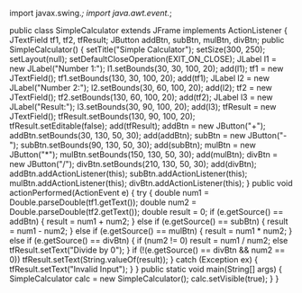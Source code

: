 
import javax.swing.*;
import java.awt.event.*;

public class SimpleCalculator extends JFrame implements ActionListener {
    JTextField tf1, tf2, tfResult;
    JButton addBtn, subBtn, mulBtn, divBtn;
    public SimpleCalculator() {
        setTitle("Simple Calculator");
        setSize(300, 250);
        setLayout(null);
        setDefaultCloseOperation(EXIT_ON_CLOSE);
        JLabel l1 = new JLabel("Number 1:");
        l1.setBounds(30, 30, 100, 20);
        add(l1);
        tf1 = new JTextField();
        tf1.setBounds(130, 30, 100, 20);
        add(tf1);
        JLabel l2 = new JLabel("Number 2:");
        l2.setBounds(30, 60, 100, 20);
        add(l2);
        tf2 = new JTextField();
        tf2.setBounds(130, 60, 100, 20);
        add(tf2);
        JLabel l3 = new JLabel("Result:");
        l3.setBounds(30, 90, 100, 20);
        add(l3);
        tfResult = new JTextField();
        tfResult.setBounds(130, 90, 100, 20);
        tfResult.setEditable(false);
        add(tfResult);
        addBtn = new JButton("+");
        addBtn.setBounds(30, 130, 50, 30);
        add(addBtn);
        subBtn = new JButton("-");
        subBtn.setBounds(90, 130, 50, 30);
        add(subBtn);
        mulBtn = new JButton("*");
        mulBtn.setBounds(150, 130, 50, 30);
        add(mulBtn);
        divBtn = new JButton("/");
        divBtn.setBounds(210, 130, 50, 30);
        add(divBtn);
        addBtn.addActionListener(this);
        subBtn.addActionListener(this);
        mulBtn.addActionListener(this);
        divBtn.addActionListener(this);
    }
    public void actionPerformed(ActionEvent e) {
        try {
            double num1 = Double.parseDouble(tf1.getText());
            double num2 = Double.parseDouble(tf2.getText());
            double result = 0;
            if (e.getSource() == addBtn) {
                result = num1 + num2;
            } else if (e.getSource() == subBtn) {
                result = num1 - num2;
            } else if (e.getSource() == mulBtn) {
                result = num1 * num2;
            } else if (e.getSource() == divBtn) {
                if (num2 != 0)
                    result = num1 / num2;
                else
                    tfResult.setText("Divide by 0");
            }
            if (!(e.getSource() == divBtn && num2 == 0))
                tfResult.setText(String.valueOf(result));
        } catch (Exception ex) {
            tfResult.setText("Invalid Input");
        }
    }
    public static void main(String[] args) {
        SimpleCalculator calc = new SimpleCalculator();
        calc.setVisible(true);
    }
}
